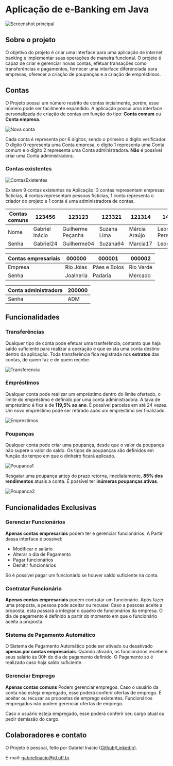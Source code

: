 # Aplicação de e-Banking em Java

![Screenshot principal](https://github.com/GabrielIDSM/eBaking-Interface/blob/master/Screenshots/CombPrincipal.png)

## Sobre o projeto

O objetivo do projeto é criar uma interface para uma aplicação de internet banking e implementar suas operações de maneira funcional. O projeto é capaz de criar e gerenciar novas contas, efetuar transações como transferências e pagamentos, fornecer uma interface diferenciada para empresas, oferecer a criação de poupanças e a criação de empréstimos.

## Contas

O Projeto possui um número restrito de contas incialmente, porém, esse número pode ser facilmente expandido. A aplicação possui uma interface personalizada de criação de contas em função do tipo: **Conta comum** ou **Conta empresa**.

![Nova conta](https://github.com/GabrielIDSM/eBaking-Interface/blob/master/Screenshots/NovaConta.png)

Cada conta é representa por 6 dígitos, sendo o primeiro o dígito verificador. O dígito 0 representa uma Conta empresa, o dígito 1 representa uma Conta comum e o dígito 2 representa uma Conta administradora. **Não** é possível criar uma Conta administradora.

### Contas existentes

![ContasExistentes](https://github.com/GabrielIDSM/eBaking-Interface/blob/master/Screenshots/ContasExistentes.png)

Existem 9 contas existentes na Aplicaçâo: 3 contas representam empresas fictícias, 4 contas representam pessoas fictícias, 1 conta representa o criador do projeto e 1 conta é uma administradora de contas.

|Contas comuns| 123456 | 123123 | 123321 | 121314 | 149065
|--------|--------|--------|--------|--------|-------
|Nome     |Gabriel Inácio|Guilherme Peçanha|Suzana Lima|Márcia Araújo|Leonardo Pereira
|Senha    |Gabriel24|Guilherme04|Suzana64|Marcia17|Leonardo90

|Contas empresariais| 000000 | 000001 | 000002
|---|---|---|---
|Empresa|Rio Jóias|Pães e Bolos|Rio Verde
|Senha|Joalheria|Padaria|Mercado

|Conta administradora|200000
|---|---
|Senha|ADM

## Funcionalidades

### Transferências

Qualquer tipo de conta pode efetuar uma tranferência, contanto que haja saldo suficiente para realizar a operação e que exista uma conta destino dentro da aplicação.
Toda transferência fica registrada nos **extratos** das contas, de quem faz e de quem recebe.

![Transferencia](https://github.com/GabrielIDSM/eBaking-Interface/blob/master/Screenshots/Transferencia.png)

### Empréstimos

Qualquer conta pode realizar um empréstimo dentro do limite ofertado, o limite do empréstimo é definido por uma conta administradora. A tava de empréstimo é fixa e de **119,5% ao ano**. É possível parcelas em até 24 vezes.
Um novo empréstimo pode ser retirado após um empréstimo ser finalizado.

![Emprestimos](https://github.com/GabrielIDSM/eBaking-Interface/blob/master/Screenshots/Emprestimo.png)

### Poupanças

Qualquer conta pode criar uma poupança, desde que o valor da poupança não supere o valor do saldo. Os tipos de poupanças são definidos em função do tempo em que o dinheiro ficará aplicado.

![Poupanca1](https://github.com/GabrielIDSM/eBaking-Interface/blob/master/Screenshots/Poupanca_1.png)

Resgatar uma poupança antes do prazo retorna, imediatamente, **85% dos rendimentos** atuais a conta.
É possível ter **inúmeras poupanças ativas**.

![Poupanca2](https://github.com/GabrielIDSM/eBaking-Interface/blob/master/Screenshots/Poupanca_2.png)

## Funcionalidades Exclusivas

### Gerenciar Funcionários

**Apenas contas empresariais** podem ter e gerenciar funcionários.
A Partir dessa interface é possível:
* Modificar o salário
* Alterar o dia de Pagamento
* Pagar funcionários
* Demitir funcionários

Só é possível pagar um funcionário se houver saldo suficiente na conta.

### Contratar Funcionário

**Apenas contas empresariais** podem contratar um funcionário.
Após fazer uma proposta, a pessoa pode aceitar ou recusar. Caso a pessoas aceite a proposta, esta passará a integrar o quadro de funcionários da empresa.
O dia de pagamento é definido a partir do momento em que o funcionário aceita a proposta.

### Sistema de Pagamento Automático

O Sistema de Pagamento Automático pode ser ativado ou desativado **apenas por contas empresariais**.
Quando ativado, os funcionários recebem seus salário às 00h do dia de pagamento definido.
O Pagamento só é realizado caso haja saldo suficiente.

### Gerenciar Emprego

**Apenas contas comuns** Podem gerenciar empregos.
Caso o usuário da conta não esteja empregado, esse poderá conferir ofertas de emprego. É aceitar ou recusar as propostas de emprego existentes.
Funcionários empregados não podem gerenciar ofertas de emprego. 

Caso o usuário esteja empregado, esse poderá conferir seu cargo atual ou pedir demissâo do cargo.

## Colaboradores e contato
O Projeto é pessoal, feito por Gabriel Inácio ([Github](https://github.com/GabrielIDSM)/[LinkedIn](https://www.linkedin.com/in/gabriel-inacio-uff/)).

E-mail: gabrielinacio@id.uff.br


